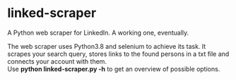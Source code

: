 # linked-scraper
A Python web scraper for LinkedIn. A working one, eventually.

The web scraper uses Python3.8 and selenium to achieve its task. It scrapes your search query, stores links to the found persons in a txt file and connects your account with them.
<br/> Use **python linked-scraper.py -h** to get an overview of possible options.
